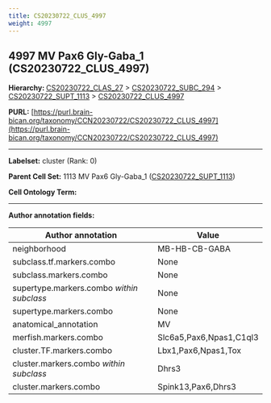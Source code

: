 ```yaml
---
title: CS20230722_CLUS_4997
weight: 4997
---
```

## 4997 MV Pax6 Gly-Gaba_1 (CS20230722_CLUS_4997)
<b>Hierarchy: </b>
[CS20230722_CLAS_27](../CS20230722_CLAS_27) >
[CS20230722_SUBC_294](../CS20230722_SUBC_294) >
[CS20230722_SUPT_1113](../CS20230722_SUPT_1113) >
[CS20230722_CLUS_4997](../CS20230722_CLUS_4997)

**PURL:** [https://purl.brain-bican.org/taxonomy/CCN20230722/CS20230722_CLUS_4997](https://purl.brain-bican.org/taxonomy/CCN20230722/CS20230722_CLUS_4997)

---


**Labelset:** cluster (Rank: 0)

**Parent Cell Set:** 1113 MV Pax6 Gly-Gaba_1 ([CS20230722_SUPT_1113](../CS20230722_SUPT_1113))



**Cell Ontology Term:** 

[MARKER GENES.]: #


---

[TRANSFERRED ANNOTATIONS.]: #


[AUTHOR ANNOTATION FIELDS.]: #


**Author annotation fields:**

| Author annotation | Value |
|-------------------|-------|
|neighborhood|MB-HB-CB-GABA|
|subclass.tf.markers.combo|None|
|subclass.markers.combo|None|
|supertype.markers.combo _within subclass_|None|
|supertype.markers.combo|None|
|anatomical_annotation|MV|
|merfish.markers.combo|Slc6a5,Pax6,Npas1,C1ql3|
|cluster.TF.markers.combo|Lbx1,Pax6,Npas1,Tox|
|cluster.markers.combo _within subclass_|Dhrs3|
|cluster.markers.combo|Spink13,Pax6,Dhrs3|
